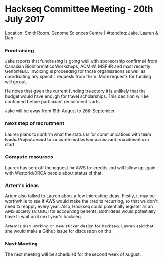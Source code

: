 # Hackseq Committee Meeting - 20th July 2017
Location: Smith Room, Genome Sciences Centre | Attending: Jake, Lauren & Dan

### Fundraising
Jake reports that fundraising is going well with sponsorship confirmed from Canadian Bioinformatics Workshops, ACM-W, MSFHR and most recently GenomeBC. Invoicing is proceeding for those organisations as well as coordinating any specific requests from them. More requests for funding will go out.

He notes that given the current funding trajectory it is unlikely that the budget would have enough for travel scholarships. This decision will be confirmed before participant recruitment starts.

Jake will be away from 19th August to 26th September.

### Next step of recruitment
Lauren plans to confirm what the status is for communications with team leads. Projects need to be confirmed before participant recruitment can start.

### Compute resources
Lauren has sent off the request for AWS for credits and will follow up again with Westgrid/ORCA people about status of that.

### Artem's ideas
Artem also talked to Lauren about a few interesting ideas. Firstly, it may be worthwhile to see if AWS would make the credits recurring, so that we don't need to reapply every year. Also, Hackseq could potentially register as an AMS society (at UBC) for accounting benefits. Both ideas would potentially have to wait until next year's hackseq.

Artem is also working on new sticker design for hackseq. Lauren said that she would make a Github issue for discussion on this.

### Next Meeting
The next meeting will be scheduled for the second week of August.
